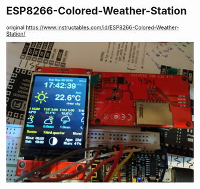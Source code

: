 # ESP8266-Colored-Weather-Station

original https://www.instructables.com/id/ESP8266-Colored-Weather-Station/

![poza](https://github.com/vlad-gheorghe/ESP8266-Colored-Weather-Station/blob/master/71644338_498281524095161_3061568253273833472_o.jpg)
